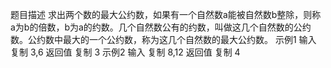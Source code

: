 题目描述
求出两个数的最大公约数，如果有一个自然数a能被自然数b整除，则称a为b的倍数，b为a的约数。几个自然数公有的约数，叫做这几个自然数的公约数。公约数中最大的一个公约数，称为这几个自然数的最大公约数。
示例1
输入
复制
3,6
返回值
复制
3
示例2
输入
复制
8,12
返回值
复制
4